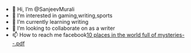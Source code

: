 - 👋 Hi, I’m @SanjeevMurali
- 👀 I’m interested in gaming,writing,sports
- 🌱 I’m currently learning writing
- 💞️ I’m looking to collaborate on as a writer
- 📫 How to reach me facebook[10 places in the world full of mysteries--.pdf](https://github.com/SanjeevMurali/SanjeevMurali/files/8163024/10.places.in.the.world.full.of.mysteries--.pdf)


<!---
SanjeevMurali/SanjeevMurali is a ✨ special ✨ repository because its `README.md` (this file) appears on your GitHub profile.
You can click the Preview link to take a look at your changes.
--->
